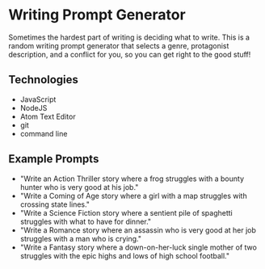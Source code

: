 # Writing Prompt Generator
Sometimes the hardest part of writing is deciding what to write. This is a random writing prompt generator that selects a genre, protagonist description, and a conflict for you, so you can get right to the good stuff!

## Technologies
* JavaScript
* NodeJS
* Atom Text Editor
* git
* command line

## Example Prompts
* "Write an Action Thriller story where a frog struggles with a bounty hunter who is very good at his job."
* "Write a Coming of Age story where a girl with a map struggles with crossing state lines."
* "Write a Science Fiction story where a sentient pile of spaghetti struggles with what to have for dinner."
* "Write a Romance story where an assassin who is very good at her job struggles with a man who is crying."
* "Write a Fantasy story where a down-on-her-luck single mother of two struggles with the epic highs and lows of high school football."
